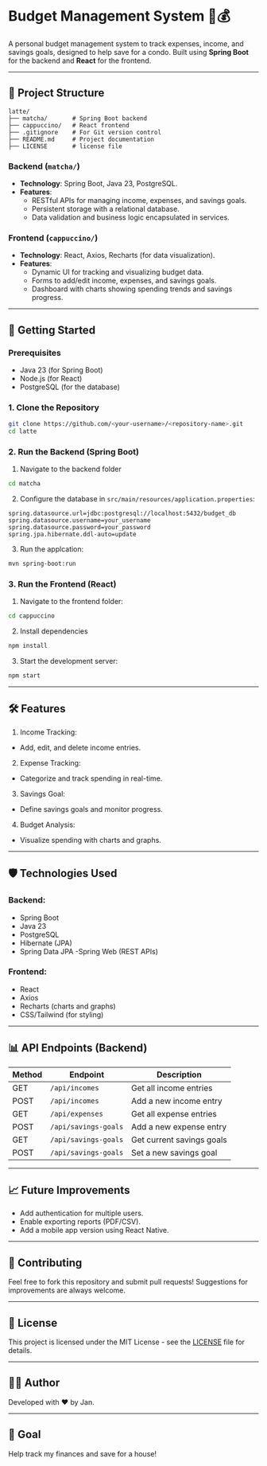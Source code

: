 # Budget Management System 🏡💰

A personal budget management system to track expenses, income, and savings goals, designed to help save for a condo. Built using **Spring Boot** for the backend and **React** for the frontend.

---

## 📂 Project Structure
```console
latte/
├── matcha/       # Spring Boot backend
├── cappuccino/   # React frontend
├── .gitignore    # For Git version control
├── README.md     # Project documentation
├── LICENSE       # license file
```


### Backend (`matcha/`)
- **Technology**: Spring Boot, Java 23, PostgreSQL.
- **Features**:
    - RESTful APIs for managing income, expenses, and savings goals.
    - Persistent storage with a relational database.
    - Data validation and business logic encapsulated in services.

### Frontend (`cappuccino/`)
- **Technology**: React, Axios, Recharts (for data visualization).
- **Features**:
    - Dynamic UI for tracking and visualizing budget data.
    - Forms to add/edit income, expenses, and savings goals.
    - Dashboard with charts showing spending trends and savings progress.

---

## 🚀 Getting Started

### Prerequisites
- Java 23 (for Spring Boot)
- Node.js (for React)
- PostgreSQL (for the database)

### 1. Clone the Repository
```bash
git clone https://github.com/<your-username>/<repository-name>.git
cd latte
```

### 2. Run the Backend (Spring Boot)
1. Navigate to the backend folder
```bash
cd matcha
```

2. Configure the database in `src/main/resources/application.properties`:
```properties
spring.datasource.url=jdbc:postgresql://localhost:5432/budget_db
spring.datasource.username=your_username
spring.datasource.password=your_password
spring.jpa.hibernate.ddl-auto=update
```

3. Run the applcation:

```bash
mvn spring-boot:run
```

### 3. Run the Frontend (React)

1. Navigate to the frontend folder:
```bash
cd cappuccino
```
2. Install dependencies
```bash
npm install
```
3. Start the development server:
```bash
npm start
```

----
## 🛠️ Features
1. Income Tracking:
- Add, edit, and delete income entries.
2. Expense Tracking:
- Categorize and track spending in real-time.
3. Savings Goal:
- Define savings goals and monitor progress.
4. Budget Analysis:
- Visualize spending with charts and graphs.

---

## 🛡️ Technologies Used
### Backend:
- Spring Boot
- Java 23
- PostgreSQL
- Hibernate (JPA)
- Spring Data JPA
-Spring Web (REST APIs)

### Frontend:
- React
- Axios
- Recharts (charts and graphs)
- CSS/Tailwind (for styling)

----

## 📊 API Endpoints (Backend)

| Method |Endpoint | Description |
|---|-|-|
|GET|`/api/incomes`|Get all income entries|
|POST|`/api/incomes`|Add a new income entry|
GET|`/api/expenses`|Get all expense entries|
POST|`/api/savings-goals`|Add a new expense entry|
GET|`/api/savings-goals`|Get current savings goals|
POST|`/api/savings-goals`|Set a new savings goal|

----
## 📈 Future Improvements
- Add authentication for multiple users.
- Enable exporting reports (PDF/CSV).
- Add a mobile app version using React Native.

----
## 🤝 Contributing
Feel free to fork this repository and submit pull requests! Suggestions for improvements are always welcome.

----
## 📄 License
This project is licensed under the MIT License - see the [LICENSE]() file for details.

----
## 🙋‍♀️ Author
Developed with ❤️ by Jan.

----
## 🎯 Goal
Help track my finances and save for a house!
